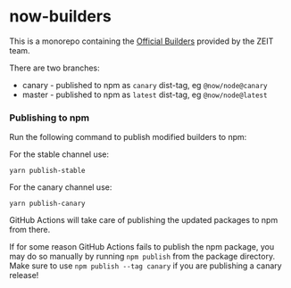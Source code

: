 # now-builders

This is a monorepo containing the [Official Builders](https://zeit.co/docs/v2/deployments/builders/overview) provided by the ZEIT team.

There are two branches:

-   canary - published to npm as `canary` dist-tag, eg `@now/node@canary`
-   master - published to npm as `latest` dist-tag, eg `@now/node@latest`

### Publishing to npm

Run the following command to publish modified builders to npm:

For the stable channel use:

```
yarn publish-stable
```

For the canary channel use:

```
yarn publish-canary
```

GitHub Actions will take care of publishing the updated packages to npm from there.

If for some reason GitHub Actions fails to publish the npm package, you may do so
manually by running `npm publish` from the package directory. Make sure to
use `npm publish --tag canary` if you are publishing a canary release!
